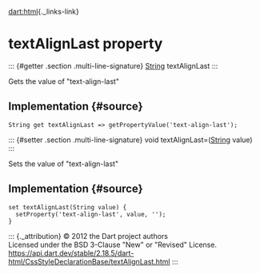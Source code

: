 [dart:html](../../dart-html/dart-html-library){._links-link}

textAlignLast property
======================

::: {#getter .section .multi-line-signature}
[String](../../dart-core/string-class) textAlignLast
:::

Gets the value of \"text-align-last\"

Implementation {#source}
--------------

``` {.language-dart data-language="dart"}
String get textAlignLast => getPropertyValue('text-align-last');
```

::: {#setter .section .multi-line-signature}
void textAlignLast=([String](../../dart-core/string-class) value)
:::

Sets the value of \"text-align-last\"

Implementation {#source}
--------------

``` {.language-dart data-language="dart"}
set textAlignLast(String value) {
  setProperty('text-align-last', value, '');
}
```

::: {._attribution}
© 2012 the Dart project authors\
Licensed under the BSD 3-Clause \"New\" or \"Revised\" License.\
<https://api.dart.dev/stable/2.18.5/dart-html/CssStyleDeclarationBase/textAlignLast.html>
:::
